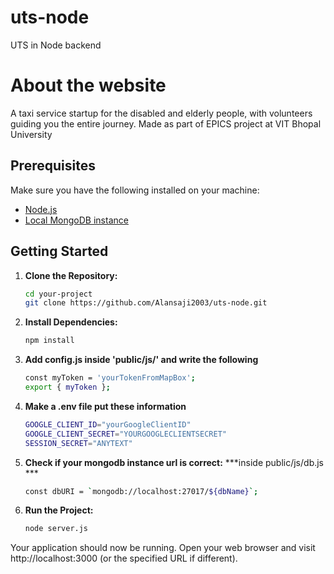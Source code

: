 # uts-node

UTS in Node backend
# About the website

A taxi service startup for the disabled and elderly people, with volunteers guiding you the entire journey. Made as part of EPICS project at VIT Bhopal University

## Prerequisites

Make sure you have the following installed on your machine:

- [Node.js](https://nodejs.org/)
- [Local MongoDB instance](https://www.mongodb.com/try/download/community)

## Getting Started

1. **Clone the Repository:**

   ```bash
   cd your-project
   git clone https://github.com/Alansaji2003/uts-node.git
   

2. **Install Dependencies:** 
    ```bash
    npm install
3. **Add config.js inside 'public/js/' and write the following** 
    ```bash
    const myToken = 'yourTokenFromMapBox';
    export { myToken };

4. **Make a .env  file put these information**

    ```bash
    GOOGLE_CLIENT_ID="yourGoogleClientID"
    GOOGLE_CLIENT_SECRET="YOURGOOGLECLIENTSECRET"
    SESSION_SECRET="ANYTEXT"
5. **Check if your mongodb instance url is correct:**
    ***inside public/js/db.js ***
    ```bash
    const dbURI = `mongodb://localhost:27017/${dbName}`;
6. **Run the Project:**

    ```bash
    node server.js
Your application should now be running. Open your web browser and visit http://localhost:3000 (or the specified URL if different).